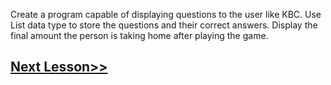 Create a program capable of displaying questions to the user like KBC. 
Use List data type to store the questions and their correct answers.
Display the final amount the person is taking home after playing the game.

## [Next Lesson>>](https://github.com/Harshita1303/Python-CodewithHarry/blob/main/40-Day40-Exercise-4/.tutorial/tutorial.md)
